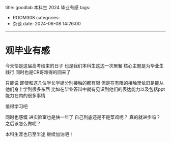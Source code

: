 title: goodlab 本科生 2024 毕业有感
tags:
  - ROOM308
categories:
  - 杂谈
date: 2024-06-08 14:26:00
---
# 观毕业有感

今天恰是这届高考结束的日子
也是我们本科生这边一次聚餐
核心主题是为毕业生践行
同时也是CR哥难得的回来了

只能说 即使和这几位学长学姐分别接触的都有限
但是在有限的接触里依旧是能从他们身上学到很多东西
比如在毕业答辩中就有见识到他们的表达能力以及包括ppt能力在内的很多事情

值得学习吧

同时也感慨 
进实验室也是快一年了
自己到底还是不是菜鸡呢？
真的就进步吗？
之后该怎么做呢？

本科生涯也已至半途
继续加油吧！